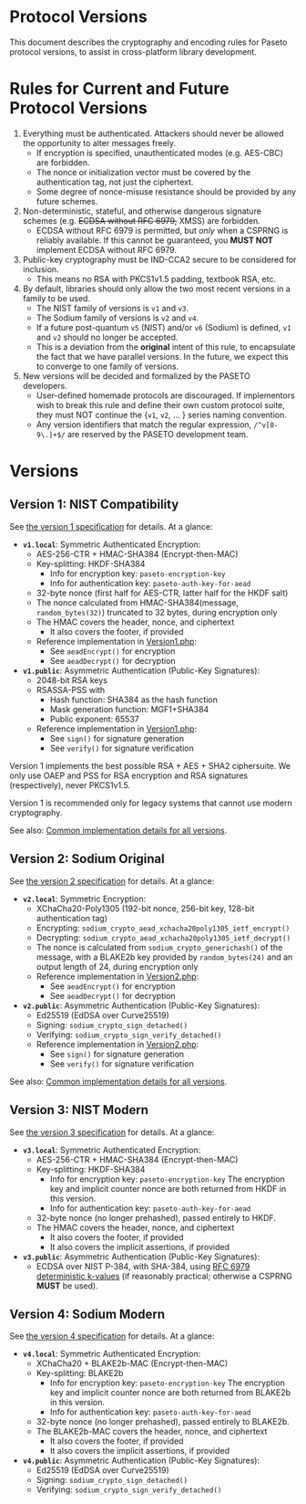 # Protocol Versions

This document describes the cryptography and encoding rules for Paseto protocol versions,
to assist in cross-platform library development.

# Rules for Current and Future Protocol Versions

1. Everything must be authenticated. Attackers should never be allowed the opportunity
   to alter messages freely.
   * If encryption is specified, unauthenticated modes (e.g. AES-CBC) are forbidden.
   * The nonce or initialization vector must be covered by the authentication
     tag, not just the ciphertext.
   * Some degree of nonce-misuse resistance should be provided by any future schemes. 
2. Non-deterministic, stateful, and otherwise dangerous signature schemes (e.g. ~~ECDSA
   without RFC 6979,~~ XMSS) are forbidden.
   * ECDSA without RFC 6979 is permitted, but *only* when a CSPRNG is reliably available.
     If this cannot be guaranteed, you **MUST NOT** implement ECDSA without RFC 6979.
3. Public-key cryptography must be IND-CCA2 secure to be considered for inclusion.
   * This means no RSA with PKCS1v1.5 padding, textbook RSA, etc.
4. By default, libraries should only allow the two most recent versions in a family
   to be used.
   * The NIST family of versions is `v1` and `v3`.
   * The Sodium family of versions is `v2` and `v4`.
   * If a future post-quantum `v5` (NIST) and/or `v6` (Sodium) is defined, 
     `v1` and `v2` should no longer be accepted.
   * This is a deviation from the **original** intent of this rule, to encapsulate
     the fact that we have parallel versions. In the future, we expect this to converge
     to one family of versions.
5. New versions will be decided and formalized by the PASETO developers. 
   * User-defined homemade protocols are discouraged. If implementors wish to break
     this rule and define their own custom protocol suite, they must NOT continue
     the {`v1`, `v2`, ... } series naming convention.
   * Any version identifiers that match the regular expression, `/^v[0-9\.]+$/` are
     reserved by the PASETO development team.

# Versions

## Version 1: NIST Compatibility

See [the version 1 specification](Version1.md) for details. At a glance:

* **`v1.local`**: Symmetric Authenticated Encryption:
  * AES-256-CTR + HMAC-SHA384 (Encrypt-then-MAC)
  * Key-splitting: HKDF-SHA384
    * Info for encryption key: `paseto-encryption-key`
    * Info for authentication key: `paseto-auth-key-for-aead`
  * 32-byte nonce (first half for AES-CTR, latter half for the HKDF salt)
  * The nonce calculated from HMAC-SHA384(message, `random_bytes(32)`)
    truncated to 32 bytes, during encryption only
  * The HMAC covers the header, nonce, and ciphertext
      * It also covers the footer, if provided
  * Reference implementation in [Version1.php](https://github.com/paragonie/paseto/blob/master/src/Protocol/Version1.php):
    * See `aeadEncrypt()` for encryption
    * See `aeadDecrypt()` for decryption
* **`v1.public`**: Asymmetric Authentication (Public-Key Signatures):
  * 2048-bit RSA keys
  * RSASSA-PSS with
    * Hash function: SHA384 as the hash function
    * Mask generation function: MGF1+SHA384
    * Public exponent: 65537
  * Reference implementation in [Version1.php](https://github.com/paragonie/paseto/blob/master/src/Protocol/Version1.php):
    * See `sign()` for signature generation
    * See `verify()` for signature verification

Version 1 implements the best possible RSA + AES + SHA2 ciphersuite. We only use
OAEP and PSS for RSA encryption and RSA signatures (respectively), never PKCS1v1.5.

Version 1 is recommended only for legacy systems that cannot use modern cryptography.

See also: [Common implementation details for all versions](Common.md).

## Version 2: Sodium Original

See [the version 2 specification](Version2.md) for details. At a glance:

* **`v2.local`**: Symmetric Encryption:
  * XChaCha20-Poly1305 (192-bit nonce, 256-bit key, 128-bit authentication tag)
  * Encrypting: `sodium_crypto_aead_xchacha20poly1305_ietf_encrypt()`
  * Decrypting: `sodium_crypto_aead_xchacha20poly1305_ietf_decrypt()`
  * The nonce is calculated from `sodium_crypto_generichash()` of the message,
    with a BLAKE2b key provided by `random_bytes(24)` and an output length of 24,
    during encryption only
  * Reference implementation in [Version2.php](https://github.com/paragonie/paseto/blob/master/src/Protocol/Version2.php):
    * See `aeadEncrypt()` for encryption
    * See `aeadDecrypt()` for decryption
* **`v2.public`**: Asymmetric Authentication (Public-Key Signatures):
  * Ed25519 (EdDSA over Curve25519)
  * Signing: `sodium_crypto_sign_detached()` 
  * Verifying: `sodium_crypto_sign_verify_detached()`
  * Reference implementation in [Version2.php](https://github.com/paragonie/paseto/blob/master/src/Protocol/Version2.php):
    * See `sign()` for signature generation
    * See `verify()` for signature verification

See also: [Common implementation details for all versions](Common.md).

## Version 3: NIST Modern

See [the version 3 specification](Version3.md) for details. At a glance:

* **`v3.local`**: Symmetric Authenticated Encryption:
    * AES-256-CTR + HMAC-SHA384 (Encrypt-then-MAC)
    * Key-splitting: HKDF-SHA384
        * Info for encryption key: `paseto-encryption-key`
          The encryption key and implicit counter nonce are both returned
          from HKDF in this version.
        * Info for authentication key: `paseto-auth-key-for-aead`
    * 32-byte nonce (no longer prehashed), passed entirely to HKDF.
    * The HMAC covers the header, nonce, and ciphertext
      * It also covers the footer, if provided
      * It also covers the implicit assertions, if provided
* **`v3.public`**: Asymmetric Authentication (Public-Key Signatures):
    * ECDSA over NIST P-384, with SHA-384,
      using [RFC 6979 deterministic k-values](https://tools.ietf.org/html/rfc6979)
      (if reasonably practical; otherwise a CSPRNG **MUST** be used).

## Version 4: Sodium Modern

See [the version 4 specification](Version4.md) for details. At a glance:

* **`v4.local`**: Symmetric Authenticated Encryption:
    * XChaCha20 + BLAKE2b-MAC (Encrypt-then-MAC)
    * Key-splitting: BLAKE2b
        * Info for encryption key: `paseto-encryption-key`
          The encryption key and implicit counter nonce are both returned
          from BLAKE2b in this version.
        * Info for authentication key: `paseto-auth-key-for-aead`
    * 32-byte nonce (no longer prehashed), passed entirely to BLAKE2b.
    * The BLAKE2b-MAC covers the header, nonce, and ciphertext
        * It also covers the footer, if provided
        * It also covers the implicit assertions, if provided
* **`v4.public`**: Asymmetric Authentication (Public-Key Signatures):
    * Ed25519 (EdDSA over Curve25519)
    * Signing: `sodium_crypto_sign_detached()`
    * Verifying: `sodium_crypto_sign_verify_detached()`

